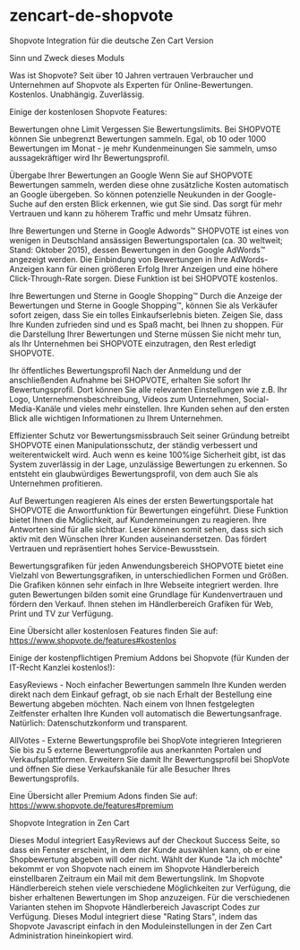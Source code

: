 # zencart-de-shopvote
Shopvote Integration für die deutsche Zen Cart Version

Sinn und Zweck dieses Moduls

Was ist Shopvote?
Seit über 10 Jahren vertrauen Verbraucher und Unternehmen auf Shopvote als Experten für Online-Bewertungen.
Kostenlos. Unabhängig. Zuverlässig.

Einige der kostenlosen Shopvote Features:

Bewertungen ohne Limit
Vergessen Sie Bewertungslimits. Bei SHOPVOTE können Sie unbegrenzt Bewertungen sammeln. Egal, ob 10 oder 1000 Bewertungen im Monat - je mehr Kundenmeinungen Sie sammeln, umso aussagekräftiger wird Ihr Bewertungsprofil.

Übergabe Ihrer Bewertungen an Google
Wenn Sie auf SHOPVOTE Bewertungen sammeln, werden diese ohne zusätzliche Kosten automatisch an Google übergeben. So können potenzielle Neukunden in der Google-Suche auf den ersten Blick erkennen, wie gut Sie sind. Das sorgt für mehr Vertrauen und kann zu höherem Traffic und mehr Umsatz führen.

Ihre Bewertungen und Sterne in Google Adwords™
SHOPVOTE ist eines von wenigen in Deutschland ansässigen Bewertungsportalen (ca. 30 weltweit; Stand: Oktober 2015), dessen Bewertungen in den Google AdWords™ angezeigt werden. Die Einbindung von Bewertungen in Ihre AdWords-Anzeigen kann für einen größeren Erfolg Ihrer Anzeigen und eine höhere Click-Through-Rate sorgen. Diese Funktion ist bei SHOPVOTE kostenlos.

Ihre Bewertungen und Sterne in Google Shopping™
Durch die Anzeige der Bewertungen und Sterne in Google Shopping™, können Sie als Verkäufer sofort zeigen, dass Sie ein tolles Einkaufserlebnis bieten. Zeigen Sie, dass Ihre Kunden zufrieden sind und es Spaß macht, bei Ihnen zu shoppen. Für die Darstellung Ihrer Bewertungen und Sterne müssen Sie nicht mehr tun, als Ihr Unternehmen bei SHOPVOTE einzutragen, den Rest erledigt SHOPVOTE.

Ihr öffentliches Bewertungsprofil
Nach der Anmeldung und der anschließenden Aufnahme bei SHOPVOTE, erhalten Sie sofort Ihr Bewertungsprofil. Dort können Sie alle relevanten Einstellungen wie z.B. Ihr Logo, Unternehmensbeschreibung, Videos zum Unternehmen, Social-Media-Kanäle und vieles mehr einstellen. Ihre Kunden sehen auf den ersten Blick alle wichtigen Informationen zu Ihrem Unternehmen.

Effizienter Schutz vor Bewertungsmissbrauch
Seit seiner Gründung betreibt SHOPVOTE einen Manipulationsschutz, der ständig verbessert und weiterentwickelt wird. Auch wenn es keine 100%ige Sicherheit gibt, ist das System zuverlässig in der Lage, unzulässige Bewertungen zu erkennen. So entsteht ein glaubwürdiges Bewertungsprofil, von dem auch Sie als Unternehmen profitieren.

Auf Bewertungen reagieren
Als eines der ersten Bewertungsportale hat SHOPVOTE die Anwortfunktion für Bewertungen eingeführt. Diese Funktion bietet Ihnen die Möglichkeit, auf Kundenmeinungen zu reagieren. Ihre Antworten sind für alle sichtbar. Leser können somit sehen, dass sich sich aktiv mit den Wünschen Ihrer Kunden auseinandersetzen. Das fördert Vertrauen und repräsentiert hohes Service-Bewusstsein.

Bewertungsgrafiken für jeden Anwendungsbereich
SHOPVOTE bietet eine Vielzahl von Bewertungsgrafiken, in unterschiedlichen Formen und Größen. Die Grafiken können sehr einfach in Ihre Webseite integriert werden. Ihre guten Bewertungen bilden somit eine Grundlage für Kundenvertrauen und fördern den Verkauf. Ihnen stehen im Händlerbereich Grafiken für Web, Print und TV zur Verfügung.

Eine Übersicht aller kostenlosen Features finden Sie auf: https://www.shopvote.de/features#kostenlos

Einige der kostenpflichtigen Premium Addons bei Shopvote (für Kunden der IT-Recht Kanzlei kostenlos!):

EasyReviews - Noch einfacher Bewertungen sammeln
Ihre Kunden werden direkt nach dem Einkauf gefragt, ob sie nach Erhalt der Bestellung eine Bewertung abgeben möchten. Nach einem von Ihnen festgelegten Zeitfenster erhalten Ihre Kunden voll automatisch die Bewertungsanfrage. Natürlich: Datenschutzkonform und transparent.

AllVotes - Externe Bewertungsprofile bei ShopVote integrieren
Integrieren Sie bis zu 5 externe Bewertungprofile aus anerkannten Portalen und Verkaufsplattformen. Erweitern Sie damit Ihr Bewertungsprofil bei ShopVote und öffnen Sie diese Verkaufskanäle für alle Besucher Ihres Bewertungsprofils.

Eine Übersicht aller Premium Adons finden Sie auf: https://www.shopvote.de/features#premium

Shopvote Integration in Zen Cart

Dieses Modul integriert EasyReviews auf der Checkout Success Seite, so dass ein Fenster erscheint, in dem der Kunde auswählen kann, ob er eine Shopbewertung abgeben will oder nicht.
Wählt der Kunde "Ja ich möchte" bekommt er von Shopvote nach einem im Shopvote Händlerbereich einstellbaren Zeitraum ein Mail mit dem Bewertungslink.
Im Shopvote Händlerbereich stehen viele verschiedene Möglichkeiten zur Verfügung, die bisher erhaltenen Bewertungen im Shop anzuzeigen. 
Für die verschiedenen Varianten stehen im Shopvote Händlerbereich Javascript Codes zur Verfügung. 
Dieses Modul integriert diese "Rating Stars", indem das Shopvote Javascript einfach in den Moduleinstellungen in der Zen Cart Administration hineinkopiert wird.



